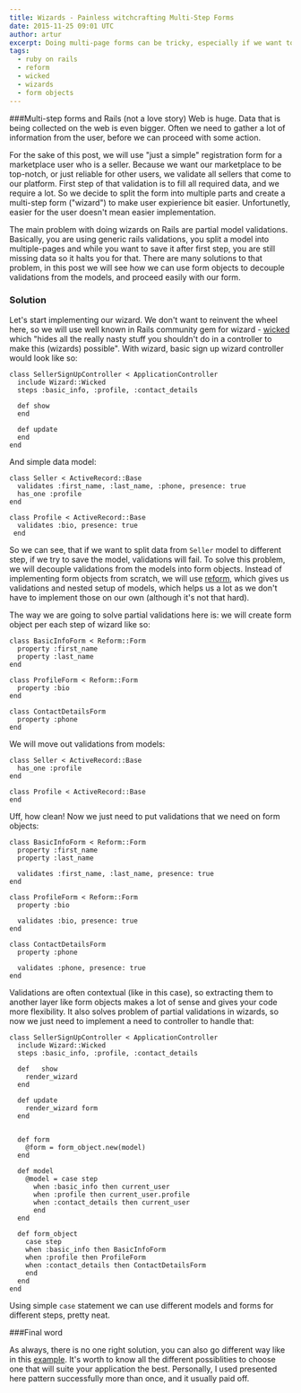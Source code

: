 ```yaml
---
title: Wizards - Painless witchcrafting Multi-Step Forms
date: 2015-11-25 09:01 UTC
author: artur
excerpt: Doing multi-page forms can be tricky, especially if we want to validate user input on each step. This solution decouples validations from models to form objects and sets you free.
tags:
  - ruby on rails
  - reform
  - wicked
  - wizards
  - form objects
---
```

###Multi-step forms and Rails (not a love story)
Web is huge. Data that is being collected on the web is even bigger. Often we need to gather a lot of information from the user, before we can proceed with some action. 

For the sake of this post, we will use "just a simple" registration form for a marketplace user who is a seller. Because we want our marketplace to be top-notch, or just reliable for other users, we validate all sellers that come to our platform. First step of that validation is to fill all required data, and we require a lot. So we decide to split the form into multiple parts and create a multi-step form ("wizard") to make user expierience bit easier. Unfortunetly, easier for the user doesn't mean easier implementation.

The main problem with doing wizards on Rails are partial model validations. Basically, you are using generic rails validations, you split a model into multiple-pages and while you want to save it after first step, you are still missing data so it halts you for that. There are many solutions to that problem, in this post we will see how we can use form objects to decouple validations from the models, and proceed easily with our form.

### Solution

Let's start implementing our wizard. We don't want to reinvent the wheel here, so we will use well known in Rails community gem for wizard - [wicked](https://github.com/schneems/wicked) which "hides all the really nasty stuff you shouldn't do in a controller to make this (wizards) possible". With wizard, basic sign up wizard controller would look like so:

```
class SellerSignUpController < ApplicationController
  include Wizard::Wicked
  steps :basic_info, :profile, :contact_details

  def show
  end
  
  def update
  end
end
```
And simple data model:

```
class Seller < ActiveRecord::Base
  validates :first_name, :last_name, :phone, presence: true
  has_one :profile
end

class Profile < ActiveRecord::Base
  validates :bio, presence: true
 end
```

So we can see, that if we want to split data from ```Seller``` model to different step, if we try to save the model, validations will fail.
To solve this problem, we will decouple validations from the models into form objects.
Instead of implementing form objects from scratch, we will use [reform](https://github.com/apotonick/reform), which gives us validations and nested setup of models, which helps us a lot as we don't have to implement those on our own (although it's not that hard). 

The way we are going to solve partial validations here is: we will create form object per each step of wizard like so:


```
class BasicInfoForm < Reform::Form
  property :first_name
  property :last_name
end

class ProfileForm < Reform::Form
  property :bio
end

class ContactDetailsForm
  property :phone
end
```

We will move out validations from models:

```
class Seller < ActiveRecord::Base
  has_one :profile
end

class Profile < ActiveRecord::Base
end
```

Uff, how clean! Now we just need to put validations that we need on form objects:

```
class BasicInfoForm < Reform::Form
  property :first_name
  property :last_name
  
  validates :first_name, :last_name, presence: true
end

class ProfileForm < Reform::Form
  property :bio
  
  validates :bio, presence: true
end

class ContactDetailsForm
  property :phone
  
  validates :phone, presence: true
end
```

Validations are often contextual (like in this case), so extracting them to another layer like form objects makes a lot of sense and gives your code more flexibility. It also solves problem of partial validations in wizards, so now we just need to implement a need to controller to handle that:

```
class SellerSignUpController < ApplicationController
  include Wizard::Wicked
  steps :basic_info, :profile, :contact_details

  def	show
    render_wizard
  end

  def update
    render_wizard form
  end


  def form
    @form = form_object.new(model)
  end
  
  def model
    @model = case step
      when :basic_info then current_user
      when :profile then current_user.profile
      when :contact_details then current_user
      end
  end
  
  def form_object
    case step
    when :basic_info then BasicInfoForm
    when :profile then ProfileForm
    when :contact_details then ContactDetailsForm
    end
  end
end
```

Using simple ```case``` statement we can use different models and forms for different steps, pretty neat.

###Final word

As always, there is no one right solution, you can also go different way like in this [example](https://github.com/schneems/wicked/wiki/Building-Partial-Objects-Step-by-Step). It's worth to know all the different possiblities to choose one that will suite your application the best.
Personally, I used presented here pattern successfully more than once, and it usually paid off. 

